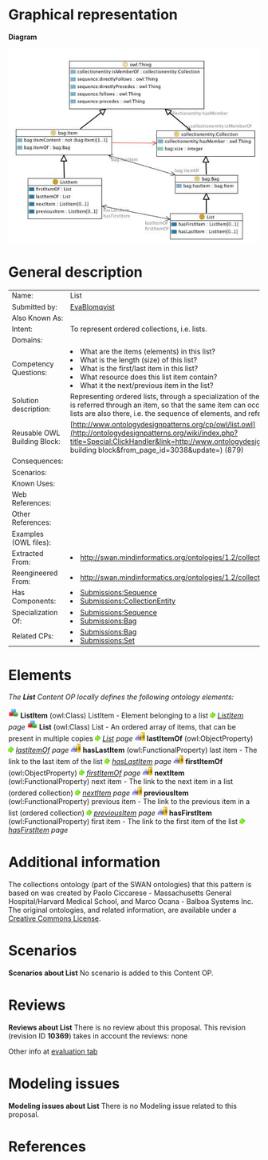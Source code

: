 #  Graphical representation


__Diagram__




[![Image:List.jpg](./List.jpg)](../Image/List.jpg.md "Image:List.jpg")




#  General description




|  |  |
| --- | --- |
|  Name: |  List |
|  Submitted by: | [EvaBlomqvist](../User/EvaBlomqvist.md "User:EvaBlomqvist") |
|  Also Known As: |  |
|  Intent: |  To represent ordered collections, i.e. lists. |
|  Domains: |  |
|  Competency Questions: | <li> What are the items (elements) in this list?</li><li> What is the length (size) of this list?</li><li> What is the first/last item in this list?</li><li> What resource does this list item contain?</li><li> What it the next/previous item in the list?</li> |
|  Solution description: |  Representing ordered lists, through a specialization of the bag pattern, where each resource in the bag is referred through an item, so that the same item can occur in several places. The usual properties of lists are also there, i.e. the sequence of elements, and references to the first and last item. |
|  Reusable OWL Building Block: | [http://www.ontologydesignpatterns.org/cp/owl/list.owl](http://ontologydesignpatterns.org/wiki/index.php?title=Special:ClickHandler&link=http://www.ontologydesignpatterns.org/cp/owl/list.owl&message=OWL building block&from_page_id=3038&update=) (879) |
|  Consequences: |  |
|  Scenarios: |  |
|  Known Uses: |  |
|  Web References: |  |
|  Other References: |  |
|  Examples (OWL files): |  |
|  Extracted From: | <li><a class="external free" href="http://swan.mindinformatics.org/ontologies/1.2/collections.owl" rel="nofollow" title="http://swan.mindinformatics.org/ontologies/1.2/collections.owl">http://swan.mindinformatics.org/ontologies/1.2/collections.owl</a></li> |
|  Reengineered From: | <li><a class="external free" href="http://swan.mindinformatics.org/ontologies/1.2/collections.owl" rel="nofollow" title="http://swan.mindinformatics.org/ontologies/1.2/collections.owl">http://swan.mindinformatics.org/ontologies/1.2/collections.owl</a></li> |
|  Has Components: | <li><a href="../Sequence/Sequence.md" title="Submissions:Sequence">Submissions:Sequence</a></li><li><a href="../CollectionEntity/CollectionEntity.md" title="Submissions:CollectionEntity">Submissions:CollectionEntity</a></li> |
|  Specialization Of: | <li><a href="../Sequence/Sequence.md" title="Submissions:Sequence">Submissions:Sequence</a></li><li><a href="../Bag/Bag.md" title="Submissions:Bag">Submissions:Bag</a></li> |
|  Related CPs: | <li><a href="../Bag/Bag.md" title="Submissions:Bag">Submissions:Bag</a></li><li><a href="../Set/Set.md" title="Submissions:Set">Submissions:Set</a></li> |


  




#  Elements


_The __List__ Content OP locally defines the following ontology elements:_



[![Class](./20px-Class.gif)](../Image/Class.gif.md "Class") __ListItem__ (owl:Class) ListItem - Element belonging to a list 
 [![](./11px-ArrowRight.gif)](../Image/ArrowRight.gif.md "ArrowRight.gif") _[ListItem](./List/ListItem.md "Submissions:List/ListItem") page_
[![Class](./20px-Class.gif)](../Image/Class.gif.md "Class") __List__ (owl:Class) List - An ordered array of items, that can be present in multiple copies 
 [![](./11px-ArrowRight.gif)](../Image/ArrowRight.gif.md "ArrowRight.gif") _[List](./List.md "Submissions:List/List") page_
[![ObjectProperty](./20px-ObjectProperty.gif)](../Image/ObjectProperty.gif.md "ObjectProperty") __lastItemOf__ (owl:ObjectProperty) 
 [![](./11px-ArrowRight.gif)](../Image/ArrowRight.gif.md "ArrowRight.gif") _[lastItemOf](./List/lastItemOf.md "Submissions:List/lastItemOf") page_
[![ObjectProperty](./20px-ObjectProperty.gif)](../Image/ObjectProperty.gif.md "ObjectProperty") __hasLastItem__ (owl:FunctionalProperty) last item - The link to the last item of the list 
 [![](./11px-ArrowRight.gif)](../Image/ArrowRight.gif.md "ArrowRight.gif") _[hasLastItem](./List/hasLastItem.md "Submissions:List/hasLastItem") page_
[![ObjectProperty](./20px-ObjectProperty.gif)](../Image/ObjectProperty.gif.md "ObjectProperty") __firstItemOf__ (owl:ObjectProperty) 
 [![](./11px-ArrowRight.gif)](../Image/ArrowRight.gif.md "ArrowRight.gif") _[firstItemOf](./List/firstItemOf.md "Submissions:List/firstItemOf") page_
[![ObjectProperty](./20px-ObjectProperty.gif)](../Image/ObjectProperty.gif.md "ObjectProperty") __nextItem__ (owl:FunctionalProperty) next item - The link to the next item in a list (ordered collection) 
 [![](./11px-ArrowRight.gif)](../Image/ArrowRight.gif.md "ArrowRight.gif") _[nextItem](./List/nextItem.md "Submissions:List/nextItem") page_
[![ObjectProperty](./20px-ObjectProperty.gif)](../Image/ObjectProperty.gif.md "ObjectProperty") __previousItem__ (owl:FunctionalProperty) previous item - The link to the previous item in a list (ordered collection) 
 [![](./11px-ArrowRight.gif)](../Image/ArrowRight.gif.md "ArrowRight.gif") _[previousItem](./List/previousItem.md "Submissions:List/previousItem") page_
[![ObjectProperty](./20px-ObjectProperty.gif)](../Image/ObjectProperty.gif.md "ObjectProperty") __hasFirstItem__ (owl:FunctionalProperty) first item - The link to the first item of the list 
 [![](./11px-ArrowRight.gif)](../Image/ArrowRight.gif.md "ArrowRight.gif") _[hasFirstItem](./List/hasFirstItem.md "Submissions:List/hasFirstItem") page_
#  Additional information


The collections ontology (part of the SWAN ontologies) that this pattern is based on was created by Paolo Ciccarese - Massachusetts General Hospital/Harvard Medical School, and Marco Ocana - Balboa Systems Inc. The original ontologies, and related information, are available under a [Creative Commons License](http://creativecommons.org/licenses/by/1.0/ "http://creativecommons.org/licenses/by/1.0/").



#  Scenarios



__Scenarios about List__
No scenario is added to this Content OP.




#  Reviews



__Reviews about List__
There is no review about this proposal.
This revision (revision ID __10369__) takes in account the reviews: none


Other info at [evaluation tab](http://ontologydesignpatterns.org/wiki/index.php?title=Submissions:List&action=evaluation "http://ontologydesignpatterns.org/wiki/index.php?title=Submissions:List&action=evaluation")




  




#  Modeling issues



__Modeling issues about List__
There is no Modeling issue related to this proposal.




  




#  References